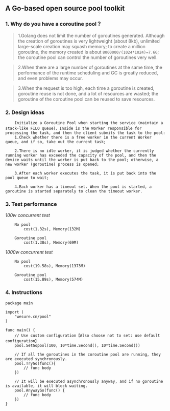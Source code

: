 ## A Go-based open source pool toolkit

### 1. Why do you have a coroutine pool？

> 1.Golang does not limit the number of goroutines generated. Although the creation of goroutines is very lightweight (about 8kb), unlimited large-scale creation may squash memory; to create a million goroutine, the memory created is about `8000000/(1024*1024)=7.6G`; the coroutine pool can control the number of goroutines very well.      

> 2.When there are a large number of goroutines at the same time, the performance of the runtime scheduling and GC is greatly reduced, and even problems may occur.           

> 3.When the request is too high, each time a goroutine is created, goroutine reuse is not done, and a lot of resources are wasted; the goroutine of the coroutine pool can be reused to save resources.

### 2. Design ideas

```
	Initialize a Goroutine Pool when starting the service (maintain a stack-like FILO queue)，Inside is the Worker responsible for processing the task, and then the client submits the task to the pool:
	1.Check whether there is a free worker in the current Worker queue, and if so, take out the current task;
	
	2.There is no idle worker, it is judged whether the currently running worker has exceeded the capacity of the pool, and then the device waits until the worker is put back to the pool; otherwise, a new worker (goroutine) process is opened;
	
	3.After each worker executes the task, it is put back into the pool queue to wait;
	
	4.Each worker has a timeout set. When the pool is started, a goroutine is started separately to clean the timeout worker.
```

### 3. Test performance

_100w concurrent test_

```
	No pool
		cost(1.32s), Memory(132M)
		
	Goroutine pool
		cost(1.38s), Memory(69M) 
```

_1000w concurrent test_

```
	No pool
		cost(19.58s), Memory(1373M) 
		
	Goroutine pool
		cost(15.89s), Memory(574M) 
```

### 4. Instructions

```Golang
package main

import (
	"wesure.cn/pool"
)

func main() {
	// Use custom configuration【Also choose not to set: use default configuration】
	pool.SetGopool(100, 10*time.Second(), 10*time.Second())

	// If all the goroutines in the coroutine pool are running, they are executed synchronously.
	pool.TryGo(func(){
		// func body
	})
	
	// It will be executed asynchronously anyway, and if no goroutine is available, it will block waiting.
	pool.AnywayGo(func() {
		// func body
	})
}

```

